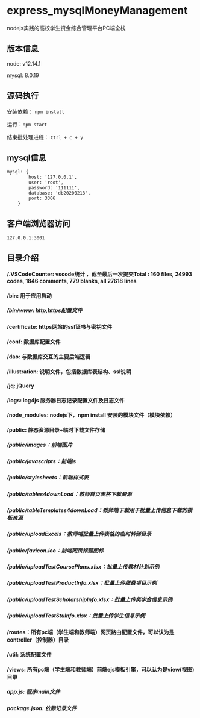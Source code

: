 # express_mysqlMoneyManagement
nodejs实践的高校学生资金综合管理平台PC端全栈

## 版本信息
node: v12.14.1

mysql: 8.0.19

## 源码执行
安装依赖： ```npm install```

运行：```npm start```

结束批处理进程： ```Ctrl + c + y```
## mysql信息
```
mysql: {
        host: '127.0.0.1',
        user: 'root',
        password: '111111',
        database: 'db20200213', 
        port: 3306
    }
 ```
## 客户端浏览器访问
```127.0.0.1:3001```
## 目录介绍  
#### /.VSCodeCounter: vscode统计 ，截至最后一次提交Total : 160 files, 24993 codes, 1846 comments, 779 blanks, all 27618 lines
#### /bin: 用于应用启动
##### /bin/www: http,https配置文件
#### /certificate: https网站的ssl证书与密钥文件
#### /conf: 数据库配置文件
#### /dao: 与数据库交互的主要后端逻辑
#### /illustration: 说明文件，包括数据库表结构、ssl说明
#### /jq:  jQuery
#### /logs: log4js 服务器日志记录配置文件及日志文件
#### /node_modules: nodejs下，npm install 安装的模块文件（模块依赖）
#### /public: 静态资源目录+临时下载文件存储
##### /public/images：前端图片
##### /public/javascripts：前端js
##### /public/stylesheets：前端样式表
##### /public/tables4downLoad：教师首页表格下载资源
##### /public/tableTemplates4downLoad：教师端下载用于批量上传信息下载的模板资源
##### /public/uploadExcels：教师端批量上传表格的临时转储目录
##### /public/favicon.ico：前端网页标题图标
##### /public/uploadTestCoursePlans.xlsx：批量上传教材计划示例
##### /public/uploadTestProductInfo.xlsx：批量上传缴费项目示例
##### /public/uploadTestScholarshipInfo.xlsx：批量上传奖学金信息示例
##### /public/uploadTestStuInfo.xlsx：批量上传学生信息示例
#### /routes：所有pc端（学生端和教师端）网页路由配置文件，可以认为是controller（控制器）目录
#### /util: 系统配置文件
#### /views: 所有pc端（学生端和教师端）前端ejs模板引擎，可以认为是view(视图)目录



##### app.js: 程序main文件
##### package.json: 依赖记录文件
